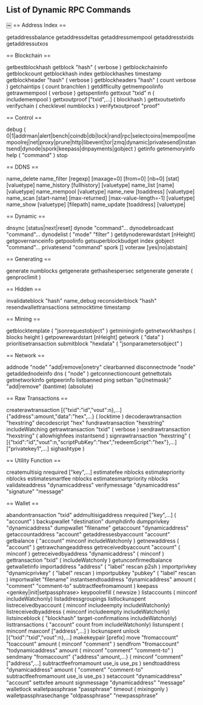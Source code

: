 List of Dynamic RPC Commands
----------------------------
￼
== Address Index ==

getaddressbalance
getaddressdeltas
getaddressmempool
getaddresstxids
getaddressutxos


== Blockchain ==

getbestblockhash
getblock "hash" ( verbose )
getblockchaininfo
getblockcount
getblockhash index
getblockhashes timestamp
getblockheader "hash" ( verbose )
getblockheaders "hash" ( count verbose )
getchaintips ( count branchlen )
getdifficulty
getmempoolinfo
getrawmempool ( verbose )
getspentinfo
gettxout "txid" n ( includemempool )
gettxoutproof ["txid",...] ( blockhash )
gettxoutsetinfo
verifychain ( checklevel numblocks )
verifytxoutproof "proof"


== Control ==

debug ( 0|1|addrman|alert|bench|coindb|db|lock|rand|rpc|selectcoins|mempool|mempoolrej|net|proxy|prune|http|libevent|tor|zmq|dynamic|privatesend|instantsend|dynode|spork|keepass|dnpayments|gobject )
getinfo
getmemoryinfo
help ( "command" )
stop


== DDNS ==

name_delete <name>
name_filter [regexp] [maxage=0] [from=0] [nb=0] [stat] [valuetype]
name_history <name> [fullhistory] [valuetype]
name_list [name] [valuetype]
name_mempool [valuetype]
name_new <name> <value> <days> [toaddress] [valuetype]
name_scan [start-name] [max-returned] [max-value-length=-1] [valuetype]
name_show <name> [valuetype] [filepath]
name_update <name> <value> <days> [toaddress] [valuetype]


== Dynamic ==

dnsync [status|next|reset]
dynode "command"...
dynodebroadcast "command"...
dynodelist ( "mode" "filter" )
getdynoderewardstart [nHeight]
getgovernanceinfo
getpoolinfo
getsuperblockbudget index
gobject "command"...
privatesend "command"
spork <name> [<value>]
voteraw <dynode-tx-hash> <dynode-tx-index> <governance-hash> <vote-signal> [yes|no|abstain] <time> <vote-sig>


== Generating ==

generate numblocks
getgenerate
gethashespersec
setgenerate generate ( genproclimit )


== Hidden ==

invalidateblock "hash"
name_debug
reconsiderblock "hash"
resendwallettransactions
setmocktime timestamp


== Mining ==

getblocktemplate ( "jsonrequestobject" )
getmininginfo
getnetworkhashps ( blocks height )
getpowrewardstart [nHeight]
getwork ( "data" )
prioritisetransaction <txid> <priority delta> <fee delta>
submitblock "hexdata" ( "jsonparametersobject" )


== Network ==

addnode "node" "add|remove|onetry"
clearbanned
disconnectnode "node" 
getaddednodeinfo dns ( "node" )
getconnectioncount
getnettotals
getnetworkinfo
getpeerinfo
listbanned
ping
setban "ip(/netmask)" "add|remove" (bantime) (absolute)


== Raw Transactions ==

createrawtransaction [{"txid":"id","vout":n},...] {"address":amount,"data":"hex",...} ( locktime )
decoderawtransaction "hexstring"
decodescript "hex"
fundrawtransaction "hexstring" includeWatching
getrawtransaction "txid" ( verbose )
sendrawtransaction "hexstring" ( allowhighfees instantsend )
signrawtransaction "hexstring" ( [{"txid":"id","vout":n,"scriptPubKey":"hex","redeemScript":"hex"},...] ["privatekey1",...] sighashtype )


== Utility Function ==

createmultisig nrequired ["key",...]
estimatefee nblocks
estimatepriority nblocks
estimatesmartfee nblocks
estimatesmartpriority nblocks
validateaddress "dynamicaddress"
verifymessage "dynamicaddress" "signature" "message"


== Wallet ==

abandontransaction "txid"
addmultisigaddress nrequired ["key",...] ( "account" )
backupwallet "destination"
dumphdinfo
dumpprivkey "dynamicaddress"
dumpwallet "filename"
getaccount "dynamicaddress"
getaccountaddress "account"
getaddressesbyaccount "account"
getbalance ( "account" minconf includeWatchonly )
getnewaddress ( "account" )
getrawchangeaddress
getreceivedbyaccount "account" ( minconf )
getreceivedbyaddress "dynamicaddress" ( minconf )
gettransaction "txid" ( includeWatchonly )
getunconfirmedbalance
getwalletinfo
importaddress "address" ( "label" rescan p2sh )
importprivkey "dynamicprivkey" ( "label" rescan )
importpubkey "pubkey" ( "label" rescan )
importwallet "filename"
instantsendtoaddress "dynamicaddress" amount ( "comment" "comment-to" subtractfeefromamount )
keepass <genkey|init|setpassphrase>
keypoolrefill ( newsize )
listaccounts ( minconf includeWatchonly)
listaddressgroupings
listlockunspent
listreceivedbyaccount ( minconf includeempty includeWatchonly)
listreceivedbyaddress ( minconf includeempty includeWatchonly)
listsinceblock ( "blockhash" target-confirmations includeWatchonly)
listtransactions ( "account" count from includeWatchonly)
listunspent ( minconf maxconf  ["address",...] )
lockunspent unlock [{"txid":"txid","vout":n},...]
makekeypair [prefix]
move "fromaccount" "toaccount" amount ( minconf "comment" )
sendfrom "fromaccount" "todynamicaddress" amount ( minconf "comment" "comment-to" )
sendmany "fromaccount" {"address":amount,...} ( minconf "comment" ["address",...] subtractfeefromamount use_is use_ps )
sendtoaddress "dynamicaddress" amount ( "comment" "comment-to" subtractfeefromamount use_is use_ps )
setaccount "dynamicaddress" "account"
settxfee amount
signmessage "dynamicaddress" "message"
walletlock
walletpassphrase "passphrase" timeout ( mixingonly )
walletpassphrasechange "oldpassphrase" "newpassphrase"
